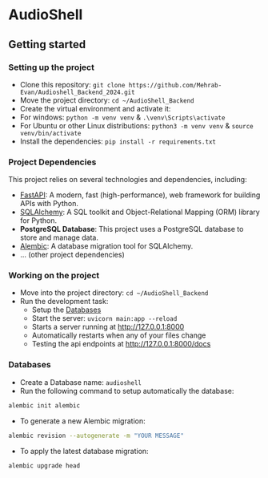 # AudioShell

## Getting started

### Setting up the project

- Clone this repository: `git clone https://github.com/Mehrab-Evan/Audioshell_Backend_2024.git`
- Move the project directory: `cd ~/AudioShell_Backend`
- Create the virtual environment and activate it:
- For windows: `python -m venv venv` & `.\venv\Scripts\activate`
- For Ubuntu or other Linux distributions: `python3 -m venv venv` & `source venv/bin/activate`
- Install the dependencies: `pip install -r requirements.txt`

### Project Dependencies

This project relies on several technologies and dependencies, including:

- [FastAPI](https://fastapi.tiangolo.com/): A modern, fast (high-performance), web framework for building APIs with Python.
- [SQLAlchemy](https://www.sqlalchemy.org/): A SQL toolkit and Object-Relational Mapping (ORM) library for Python.
- **PostgreSQL Database**: This project uses a PostgreSQL database to store and manage data.
- [Alembic](https://alembic.sqlalchemy.org/): A database migration tool for SQLAlchemy.
- ... (other project dependencies)

### Working on the project

- Move into the project directory: `cd ~/AudioShell_Backend`
- Run the development task:
  - Setup the [Databases](#databases)
  - Start the server: `uvicorn main:app --reload`
  - Starts a server running at http://127.0.0.1:8000
  - Automatically restarts when any of your files change
  - Testing the api endpoints at http://127.0.0.1:8000/docs

### Databases

- Create a Database name: `audioshell`
- Run the following command to setup automatically the database:

```bash
alembic init alembic
```

- To generate a new Alembic migration:

```bash
alembic revision --autogenerate -m "YOUR MESSAGE"
```

- To apply the latest database migration:

```bash
alembic upgrade head
```
